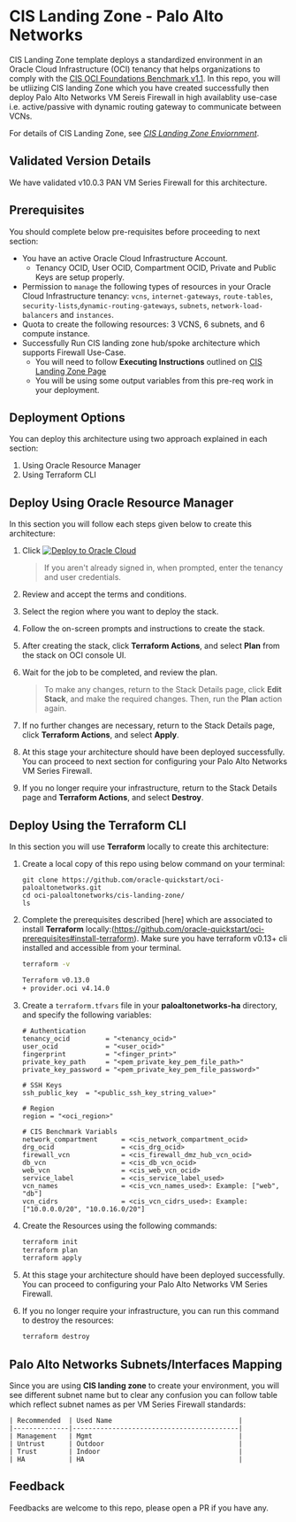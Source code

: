 # CIS Landing Zone - Palo Alto Networks 

CIS Landing Zone template deploys a standardized environment in an Oracle Cloud Infrastructure (OCI) tenancy that helps organizations to comply with the [CIS OCI Foundations Benchmark v1.1](https://www.cisecurity.org/benchmark/oracle_cloud/). In this repo, you will be utliizing CIS landing Zone which you have created successfully then deploy Palo Alto Networks VM Sereis Firewall in high availablity use-case i.e. active/passive with dynamic routing gateway to communicate between VCNs. 

For details of CIS Landing Zone, see [_CIS Landing Zone Enviornment_](https://github.com/oracle-quickstart/oci-cis-landingzone-quickstart).

## Validated Version Details

We have validated v10.0.3 PAN VM Series Firewall for this architecture.

## Prerequisites

You should complete below pre-requisites before proceeding to next section:
- You have an active Oracle Cloud Infrastructure Account.
  - Tenancy OCID, User OCID, Compartment OCID, Private and Public Keys are setup properly.
- Permission to `manage` the following types of resources in your Oracle Cloud Infrastructure tenancy: `vcns`, `internet-gateways`, `route-tables`, `security-lists`,`dynamic-routing-gateways`, `subnets`, `network-load-balancers` and `instances`.
- Quota to create the following resources: 3 VCNS, 6 subnets, and 6 compute instance.
- Successfully Run CIS landing zone hub/spoke architecture which supports Firewall Use-Case. 
  - You will need to follow **Executing Instructions** outlined on [CIS Landing Zone Page](https://github.com/oracle-quickstart/oci-cis-landingzone-quickstart)
  - You will be using some output variables from this pre-req work in your deployment. 

## Deployment Options

You can deploy this architecture using two approach explained in each section: 
1. Using Oracle Resource Manager 
2. Using Terraform CLI 

## Deploy Using Oracle Resource Manager

In this section you will follow each steps given below to create this architecture:

1. Click [![Deploy to Oracle Cloud](https://oci-resourcemanager-plugin.plugins.oci.oraclecloud.com/latest/deploy-to-oracle-cloud.svg)](https://console.us-phoenix-1.oraclecloud.com/resourcemanager/stacks/create?region=home&zipUrl=https://github.com/oracle-quickstart/oci-palo-alto-networks/raw/master/cis-landing-zone/resource-manager/cis-landing-zone.zip)

    > If you aren't already signed in, when prompted, enter the tenancy and user credentials.

2. Review and accept the terms and conditions.

3. Select the region where you want to deploy the stack.

4. Follow the on-screen prompts and instructions to create the stack.

5. After creating the stack, click **Terraform Actions**, and select **Plan** from the stack on OCI console UI.

6. Wait for the job to be completed, and review the plan.

    > To make any changes, return to the Stack Details page, click **Edit Stack**, and make the required changes. Then, run the **Plan** action again.

7. If no further changes are necessary, return to the Stack Details page, click **Terraform Actions**, and select **Apply**. 

8. At this stage your architecture should have been deployed successfully. You can proceed to next section for configuring your Palo Alto Networks VM Series Firewall.

9. If you no longer require your infrastructure, return to the Stack Details page and **Terraform Actions**, and select **Destroy**.

## Deploy Using the Terraform CLI

In this section you will use **Terraform** locally to create this architecture: 

1. Create a local copy of this repo using below command on your terminal: 

    ```
    git clone https://github.com/oracle-quickstart/oci-paloaltonetworks.git
    cd oci-paloaltonetworks/cis-landing-zone/
    ls
    ```

2. Complete the prerequisites described [here] which are associated to install **Terraform** locally:(https://github.com/oracle-quickstart/oci-prerequisites#install-terraform).
    Make sure you have terraform v0.13+ cli installed and accessible from your terminal.

    ```bash
    terraform -v

    Terraform v0.13.0
    + provider.oci v4.14.0
    ```

3. Create a `terraform.tfvars` file in your **paloaltonetworks-ha** directory, and specify the following variables:

    ```
    # Authentication
    tenancy_ocid         = "<tenancy_ocid>"
    user_ocid            = "<user_ocid>"
    fingerprint          = "<finger_print>"
    private_key_path     = "<pem_private_key_pem_file_path>"
    private_key_password = "<pem_private_key_pem_file_password>"

    # SSH Keys
    ssh_public_key  = "<public_ssh_key_string_value>"

    # Region
    region = "<oci_region>"

    # CIS Benchmark Variabls
    network_compartment      = <cis_network_compartment_ocid>
    drg_ocid                 = <cis_drg_ocid>
    firewall_vcn             = <cis_firewall_dmz_hub_vcn_ocid>
    db_vcn                   = <cis_db_vcn_ocid>
    web_vcn                  = <cis_web_vcn_ocid>
    service_label            = <cis_service_label_used>
    vcn_names                = <cis_vcn_names_used>: Example: ["web", "db"]
    vcn_cidrs                = <cis_vcn_cidrs_used>: Example: ["10.0.0.0/20", "10.0.16.0/20"]
    ````

4. Create the Resources using the following commands:

    ```bash
    terraform init
    terraform plan
    terraform apply
    ```

5. At this stage your architecture should have been deployed successfully. You can proceed to configuring your Palo Alto Networks VM Series Firewall. 

6. If you no longer require your infrastructure, you can run this command to destroy the resources:

    ```bash
    terraform destroy
    ```

## Palo Alto Networks Subnets/Interfaces Mapping

Since you are using **CIS landing zone** to create your environment, you will see different subnet name but to clear any confusion you can follow table which reflect subnet names as per VM Series Firewall standards: 

    | Recommended  | Used Name                                |
    |--------------|------------------------------------------|
    | Management   | Mgmt                                     |
    | Untrust      | Outdoor                                  |
    | Trust        | Indoor                                   |
    | HA           | HA                                       |

## Feedback 

Feedbacks are welcome to this repo, please open a PR if you have any.